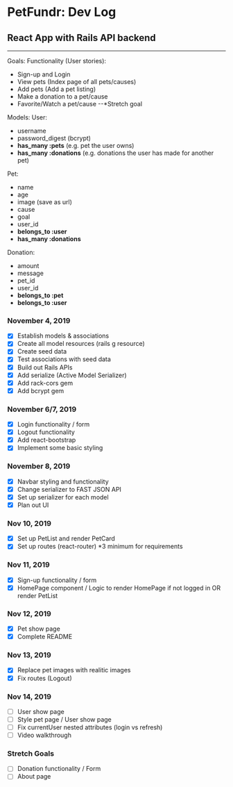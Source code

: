 # PetFundr: Dev Log

## React App with Rails API backend

---

Goals:
Functionality (User stories):

- Sign-up and Login
- View pets (Index page of all pets/causes)
- Add pets (Add a pet listing)
- Make a donation to a pet/cause
- Favorite/Watch a pet/cause --\*Stretch goal

Models:
User:

- username
- password_digest (bcrypt)
- **has_many :pets** (e.g. pet the user owns)
- **has_many :donations** (e.g. donations the user has made for another pet)

Pet:

- name
- age
- image (save as url)
- cause
- goal
- user_id
- **belongs_to :user**
- **has_many :donations**

Donation:

- amount
- message
- pet_id
- user_id
- **belongs_to :pet**
- **belongs_to :user**

### November 4, 2019

- [x] Establish models & associations
- [x] Create all model resources (rails g resource)
- [x] Create seed data
- [x] Test associations with seed data
- [x] Build out Rails APIs
- [x] Add serialize (Active Model Serializer)
- [x] Add rack-cors gem
- [x] Add bcrypt gem

### November 6/7, 2019

- [x] Login functionality / form
- [x] Logout functionality
- [x] Add react-bootstrap
- [x] Implement some basic styling

### November 8, 2019

- [x] Navbar styling and functionality
- [x] Change serializer to FAST JSON API
- [x] Set up serializer for each model
- [x] Plan out UI

### Nov 10, 2019

- [x] Set up PetList and render PetCard
- [x] Set up routes (react-router) \*3 minimum for requirements

### Nov 11, 2019

- [x] Sign-up functionality / form
- [x] HomePage component / Logic to render HomePage if not logged in OR render PetList

### Nov 12, 2019

- [x] Pet show page
- [x] Complete README

### Nov 13, 2019

- [x] Replace pet images with realitic images
- [x] Fix routes (Logout)

### Nov 14, 2019

- [ ] User show page
- [ ] Style pet page / User show page
- [ ] Fix currentUser nested attributes (login vs refresh)
- [ ] Video walkthrough

### Stretch Goals

- [ ] Donation functionality / Form
- [ ] About page
